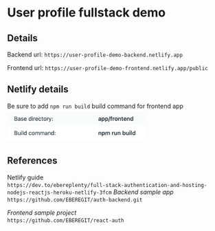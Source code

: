 # User profile fullstack demo

## Details
Backend url: `https://user-profile-demo-backend.netlify.app`

Frontend url: `https://user-profile-demo-frontend.netlify.app/public`

## Netlify details
Be sure to add `npm run build` build command for frontend app
<img src="docs/screenshots/netlify_dashboard_build_command.png" alt="Netlify build command" width="320">

## References
Netlify guide<br>
  `https://dev.to/ebereplenty/full-stack-authentication-and-hosting-nodejs-reactjs-heroku-netlify-3fcm`
_Backend sample app_<br>
  `https://github.com/EBEREGIT/auth-backend.git`

_Frontend sample project_<br>
  `https://github.com/EBEREGIT/react-auth`
